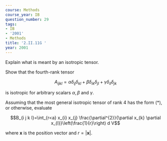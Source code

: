 ```yaml
---
course: Methods
course_year: IB
question_number: 29
tags:
- IB
- '2001'
- Methods
title: '2.II.11G '
year: 2001
---
```



Explain what is meant by an isotropic tensor.

Show that the fourth-rank tensor

$$A_{i j k l}=\alpha \delta_{i j} \delta_{k l}+\beta \delta_{i k} \delta_{j l}+\gamma \delta_{i l} \delta_{j k}$$

is isotropic for arbitrary scalars $\alpha, \beta$ and $\gamma$.

Assuming that the most general isotropic tensor of rank 4 has the form $(*)$, or otherwise, evaluate

$$B_{i j k l}=\int_{r<a} x_{i} x_{j} \frac{\partial^{2}}{\partial x_{k} \partial x_{l}}\left(\frac{1}{r}\right) d V$$

where $\mathbf{x}$ is the position vector and $r=|\mathbf{x}|$.